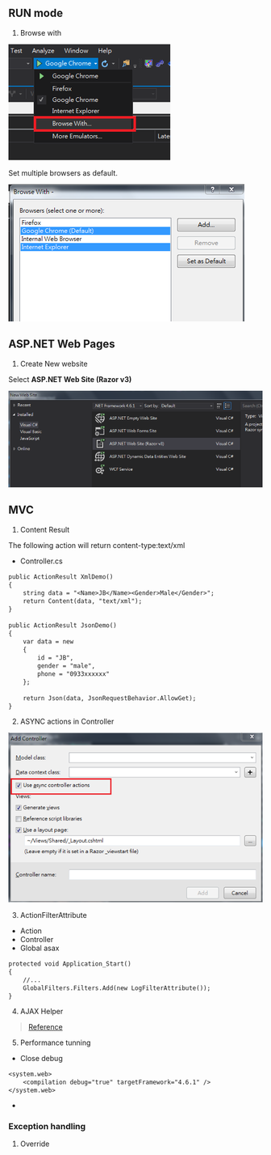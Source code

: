 ## RUN mode

1. Browse with

![](assets\002.PNG)


Set multiple browsers as default.

![](assets\003.PNG)


## ASP.NET Web Pages 


1. Create New website

Select **ASP.NET Web Site (Razor v3)**

![](assets\001.PNG)




## MVC 

1. Content Result

The following action will return content-type:text/xml

* Controller.cs

```
public ActionResult XmlDemo()
{
    string data = "<Name>JB</Name><Gender>Male</Gender>";
    return Content(data, "text/xml");
}

public ActionResult JsonDemo()
{
    var data = new
    {
        id = "JB",
        gender = "male",
        phone = "0933xxxxxx"
    };

    return Json(data, JsonRequestBehavior.AllowGet);
}
```


2. ASYNC actions in Controller 

![](assets/004.PNG)



3. ActionFilterAttribute

* Action
* Controller
* Global asax

```
protected void Application_Start()
{
    //...
    GlobalFilters.Filters.Add(new LogFilterAttribute());
}
```



4. AJAX Helper


> [Reference](http://www.c-sharpcorner.com/article/Asp-Net-mvc-ajax-helper/)



5. Performance tunning

* Close debug

```
<system.web>
    <compilation debug="true" targetFramework="4.6.1" />
</system.web>
```

* 


### Exception handling

1. Override 



